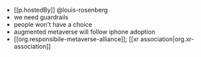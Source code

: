 
- [[p.hostedBy]] @louis-rosenberg
- we need guardrails
- people won't have a choice
- augmented metaverse will follow iphone adoption
- [[org.responsibile-metaverse-alliance]]; [[xr association|org.xr-association]]